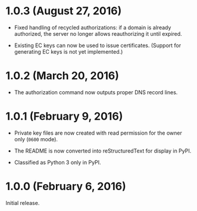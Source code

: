 # 1.0.3 (August 27, 2016)

* Fixed handling of recycled authorizations: if a domain is already authorized, the server no longer allows reauthorizing it until expired.

* Existing EC keys can now be used to issue certificates. (Support for generating EC keys is not yet implemented.)

# 1.0.2 (March 20, 2016)

* The authorization command now outputs proper DNS record lines.

# 1.0.1 (February 9, 2016)

* Private key files are now created with read permission for the owner only (`0600` mode).

* The README is now converted into reStructuredText for display in PyPI.

* Classified as Python 3 only in PyPI.

# 1.0.0 (February 6, 2016)

Initial release.
